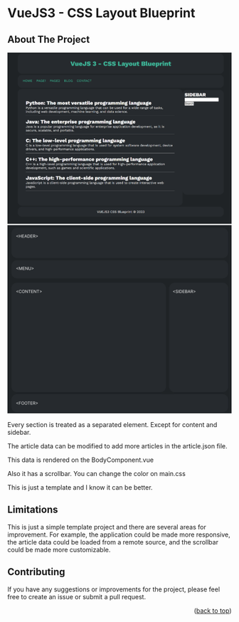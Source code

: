 # VueJS3 - CSS Layout Blueprint

<!-- ABOUT THE PROJECT -->
## About The Project
![Template Screen Shot](https://github.com/Bonsai-Miyagi/VueJS3-CSS-Layout-Blueprint/blob/master/src/assets/project-image.png)
![Figma Template Screen Shot](https://github.com/Bonsai-Miyagi/VueJS3-CSS-Layout-Blueprint/blob/master/src/assets/figma-template.png)

Every section is treated as a separated element. Except for content and sidebar. 

The article data can be modified to add more articles in the article.json file. 

This data is rendered on the BodyComponent.vue

Also it has a scrollbar. You can change the color on main.css

This is just a template and I know it can be better. 



<!-- Limitations -->
## Limitations

This is just a simple template project and there are several areas for improvement. For example, the application could be made more responsive, the article data could be loaded from a remote source, and the scrollbar could be made more customizable.

## Contributing
If you have any suggestions or improvements for the project, please feel free to create an issue or submit a pull request.

<p align="right">(<a href="#readme-top">back to top</a>)</p>

